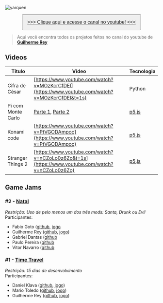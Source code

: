 ![yarquen](https://s3-sa-east-1.amazonaws.com/greyimg/yarquen/Yarquen_header_github.png)

<div style="text-align:center">
	<button style="padding: 15px; font-size: 16px">
    	<a href="https://www.youtube.com/yarquen" target="_blank">
	    	>>> Clique aqui e acesse o canal no youtube! <<<
        </a>
    </button>
</div>

> Aqui você encontra todos os projetos feitos no canal do youtube de **[Guilherme Rey](https://github.com/guilhermeRey)**

## Videos

| Título | Vídeo | Tecnologia |
| ------ | ----- | ---------- |
| Cifra de César | [https://www.youtube.com/watch?v=MOzKcrCfDEI](https://www.youtube.com/watch?v=MOzKcrCfDEI&t=1s) | Python
| Pi com Monte Carlo | [Parte 1](https://www.youtube.com/watch?v=VQvw3u-zSZg), [Parte 2](https://www.youtube.com/watch?v=0w_MxpTd75E) | [p5.js](https://github.com/processing/p5.js)
| Konami code | [https://www.youtube.com/watch?v=PtVGODAmpoc](https://www.youtube.com/watch?v=PtVGODAmpoc) | [p5.js](https://github.com/processing/p5.js) |
| Stranger Things 2 | [https://www.youtube.com/watch?v=nCZoLo0z6Zo&t=1s](https://www.youtube.com/watch?v=nCZoLo0z6Zo) | [p5.js](https://github.com/processing/p5.js) |

## Game Jams
### #2 - [Natal](https://www.youtube.com/watch?v=W2YfR1Ly9KQ)
*Restrição: Uso de pelo menos um dos três mods: Santa, Drunk ou Evil* <br >
Participantes:
* Fabio Goto ([github](https://github.com/yuigoto/yx-jam-yarquen-xmas), [jogo](http://lab.yuiti.com.br/yarquen-jam-xmas/)
* Guilherme Rey ([github](https://github.com/guilhermeRey/yarquen/), [jogo](http://www.yarquen.com.br/xmas/))
* Gabriel Dantas ([github](https://github.com/gabriel-dantas98/)
* Paulo Pereira ([github](https://github.com/gerotha/)
* Vitor Navarro ([github](https://github.com/vnavarro/)

### #1 - [Time Travel ](https://www.youtube.com/watch?v=GJcB-tKWsJE)
*Restrição: 15 dias de desenvolvimento* <br >
Participantes:
* Daniel Klava ([github](https://github.com/danielklava/), [jogo](https://danielklava.github.io/time-crash/))
* Mario Toledo ([github](https://github.com/mariotoledo/), [jogo](https://mariotoledo.github.io/just-tap-to-travel-in-time/))
* Guilherme Rey ([github](https://github.com/guilhermeRey/), [jogo](http://www.yarquen.com.br/timebomb/))
